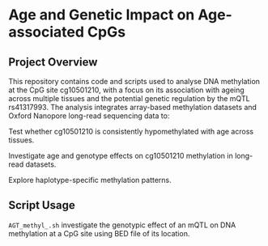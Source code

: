 # Age and Genetic Impact on Age-associated CpGs

## Project Overview

This repository contains code and scripts used to analyse DNA methylation at the CpG site cg10501210, with a focus on its association with ageing across multiple tissues and the potential genetic regulation by the mQTL rs41317993.
The analysis integrates array-based methylation datasets and Oxford Nanopore long-read sequencing data to:

Test whether cg10501210 is consistently hypomethylated with age across tissues.

Investigate age and genotype effects on cg10501210 methylation in long-read datasets.

Explore haplotype-specific methylation patterns.

## Script Usage

`AGT_methyl_.sh` investigate the genotypic effect of an mQTL on DNA methylation at a CpG site using BED file of its location.



